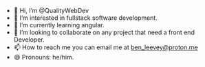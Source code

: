 - 👋 Hi, I’m @QualityWebDev
- 👀 I’m interested in  fullstack software development.
- 🌱 I’m currently learning angular.
- 💞️ I’m looking to collaborate on any project that need a front end Developer.
- 📫 How to reach me you can email me at ben_leevey@proton.me
- 😄 Pronouns: he/him.

<!---
QualityWebDev/QualityWebDev is a ✨ special ✨ repository because its `README.md` (this file) appears on your GitHub profile.
You can click the Preview link to take a look at your changes.
--->
